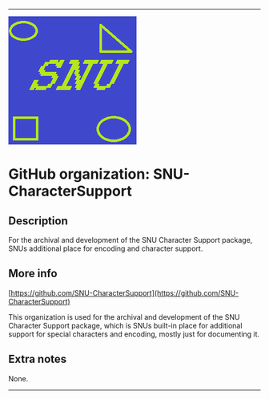 
***

![SNU_blue_and_gold_legacy_icon.png failed to load. The file may be missing or corrupt. Check the file path for errors first.](/AdditionalInfo/1/SNU-CharacterSupport/SNU_blue_and_gold_legacy_icon.png)

# GitHub organization: SNU-CharacterSupport

## Description

For the archival and development of the SNU Character Support package, SNUs additional place for encoding and character support.

## More info

[https://github.com/SNU-CharacterSupport](https://github.com/SNU-CharacterSupport)

This organization is used for the archival and development of the SNU Character Support package, which is SNUs built-in place for additional support for special characters and encoding, mostly just for documenting it.

## Extra notes

None.

***
